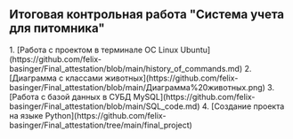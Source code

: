 <h2>Итоговая контрольная работа "Система учета для питомника"</h2>
1. [Работа с проектом в терминале ОС Linux Ubuntu](https://github.com/felix-basinger/Final_attestation/blob/main/history_of_commands.md)
2. [Диаграмма с классами животных](https://github.com/felix-basinger/Final_attestation/blob/main/Диаграмма%20животных.png)
3. [Работа с базой данных в СУБД MySQL](https://github.com/felix-basinger/Final_attestation/blob/main/SQL_code.md)
4. [Создание проекта на языке Python](https://github.com/felix-basinger/Final_attestation/tree/main/final_project)